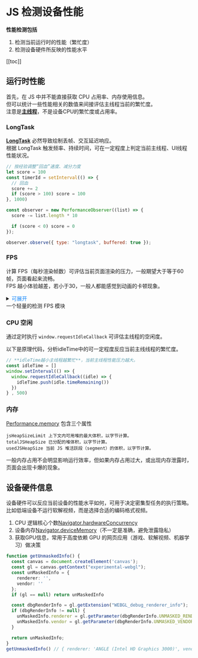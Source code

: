 # JS 检测设备性能

**性能检测包括**
1. 检测当前运行时的性能（繁忙度）  
2. 检测设备硬件所反映的性能水平  

[[toc]]

## 运行时性能
首先，在 JS 中并不能直接获取 CPU 占用率、内存使用信息。  
但可以统计一些性能相关的数值来间接评估主线程当前的繁忙度。  
注意是[**主线程**](https://developer.mozilla.org/zh-CN/docs/Glossary/Main_thread)，不是设备CPU的繁忙度或占用率。  

### LongTask
[**LongTask**](https://developer.mozilla.org/en-US/docs/Web/API/PerformanceLongTaskTiming) 必然导致绘制丢帧、交互延迟响应。  
根据 LongTask 触发频率、持续时间，可在一定程度上判定当前主线程、UI线程性能状况。  

```js
// 按经验调整“回血”速度、减分力度
let score = 100
const timerId = setInterval(() => {
  // 回血
  score += 2
  if (score > 100) score = 100
}, 1000)

const observer = new PerformanceObserver((list) => {
  score -= list.length * 10

  if (score < 0) score = 0
});

observer.observe({ type: "longtask", buffered: true });
```

### FPS
计算 FPS（每秒渲染帧数）可评估当前页面渲染的压力，一般期望大于等于60帧，页面看起来流畅。  
FPS 越小体验越差，若小于30，一般人都能感觉到动画的卡顿现象。  

<details>
<summary><span style="color: #1989fa; cursor: pointer;">可展开</span>
<div>一个轻量的检测 FPS 模块</div>
</summary>

```ts
// 特性
// 1. 监听 FPS，连续 10s 低于阈值，执行回调告警
// 2. 检测一段事件区间的平均FPS值
// 3. 无监听者时体制检测，降低性能损耗

/**
 * fps 告警监听器
 * [阈值, 监听器]
 */
const alertMonitors: Array<[number, Set<() => void>]> = []

/**
 * fps 均值监听器
 */
const avgCheckers = new Set<(avg: number) => void>()

let frame = 0
let lastTime = 0

let fpsList: number[] = []

let running = false
let rafId = 0
const loop = function (): void {
  frame++

  const now = performance.now()
  const gap = now - lastTime

  if (gap >= 1000) {
    const fps = Math.round((frame * 1000) / gap)
    lastTime = now
    frame = 0

    fpsList.push(fps)
    // 保留最近 10 个记录
    fpsList = fpsList.slice(-10)
    if (fpsList.length === 10) {
      const maxFPS = Math.max(...fpsList)
      for (const [lowerLimit, fns] of alertMonitors) {
        // 连续 10s 低于预期值，执行回调
        if (maxFPS < lowerLimit) {
          fns.forEach(fn => fn())
        }
      }
    }

    const avg = fpsList.reduce((a, b) => a + b, 0) / fpsList.length
    avgCheckers.forEach(fn => fn(avg))
  }

  if (running) rafId = requestAnimationFrame(loop)
}

function restart (): void {
  lastTime = performance.now()
  fpsList = []
  frame = 0
  cancelAnimationFrame(rafId)
  rafId = requestAnimationFrame(loop)
}

document.addEventListener('visibilitychange', () => {
  if (document.visibilityState === 'visible') {
    restart()
  }
  // hidden 时， raf 会自动停止执行
})

/**
 * 监听 FPS ，连续 10s 低于指定值会触发回调 opts: { type: 'alert' }
 * 或监听 FPS 平均值 opts: { type: 'avg' }
 * @param fn
 * @return 取消监听函数
 */
export function monitorFPS (
  opts: { type: 'avg' } | { type: 'alert', threshold: number },
  fn: (v?: number) => void
): () => void {
  if (opts.type === 'alert') {
    let entity = alertMonitors.find(([v]) => opts.threshold === v)
    if (entity == null) {
      entity = [opts.threshold, new Set()]
      alertMonitors.push(entity)
      alertMonitors.sort(([v1], [v2]) => v1 - v2)
    }
    entity[1].add(fn)
  } else if (opts.type === 'avg') {
    avgCheckers.add(fn)
  }

  if (!running) {
    running = true
    restart()
  }

  // 移除监听逻辑
  return () => {
    if (opts.type === 'alert') {
      alertMonitors.find(
        ([thrshold]) => thrshold === opts.threshold
      )?.[1].delete(fn)
    } else if (opts.type === 'avg') {
      avgCheckers.delete(fn)
    }

    if (
      alertMonitors.map(([, s]) => s)
        .every(s => s.size === 0) &&
      avgCheckers.size === 0
    ) {
      running = false
      cancelAnimationFrame(rafId)
    }
  }
}
```
</details>

### CPU 空闲
通过定时执行 `window.requestIdleCallback` 可评估主线程的空闲度。  

以下是原理代码，分析idleTime中的可一定程度反应当前主线线程的繁忙度。  
```js
// **idleTime越小主线程越繁忙**，当前主线程性能压力越大。  
const idleTime = []
window.setInterval(() => {
  window.requestIdleCallback((idle) => {
    idleTime.push(idle.timeRemaining())
  })
} , 500)
```

### 内存
[Performance.memory](https://developer.mozilla.org/zh-CN/docs/Web/API/Performance/memory) 包含三个属性   
```shell
jsHeapSizeLimit 上下文内可用堆的最大体积，以字节计算。
totalJSHeapSize 已分配的堆体积，以字节计算。
usedJSHeapSize 当前 JS 堆活跃段（segment）的体积，以字节计算。
```
一般内存占用不会明显影响运行效率，但如果内存占用过大，或出现内存泄露时，页面会出现卡爆的现象。  

## 设备硬件信息
设备硬件可以反应当前设备的性能水平如何，可用于决定密集型任务的执行策略。  
比如低端设备不运行软解视频，而是选择合适的编码格式视频。  

1. CPU 逻辑核心个数[Navigator.hardwareConcurrency](https://developer.mozilla.org/en-US/docs/Web/API/Navigator/hardwareConcurrency)  
2. 设备内存[Navigator.deviceMemory](https://developer.mozilla.org/zh-CN/docs/Web/API/Navigator/deviceMemory)（不一定是准确，避免泄露隐私）  
3. 获取GPU信息，常用于高度依赖 GPU 的网页应用（游戏、软解视频、机器学习）做决策  
```ts
function getUnmaskedInfo() {
  const canvas = document.createElement('canvas');
  const gl = canvas.getContext("experimental-webgl");
  const unMaskedInfo = {
    renderer: '',
    vendor: ''
  };
  if (gl == null) return unMaskedInfo

  const dbgRenderInfo = gl.getExtension("WEBGL_debug_renderer_info");
  if (dbgRenderInfo != null) {
    unMaskedInfo.renderer = gl.getParameter(dbgRenderInfo.UNMASKED_RENDERER_WEBGL);
    unMaskedInfo.vendor = gl.getParameter(dbgRenderInfo.UNMASKED_VENDOR_WEBGL);
  }

  return unMaskedInfo;
}
getUnmaskedInfo() // { renderer: 'ANGLE (Intel HD Graphics 3000)', vendor: 'Intel Inc.' }
```